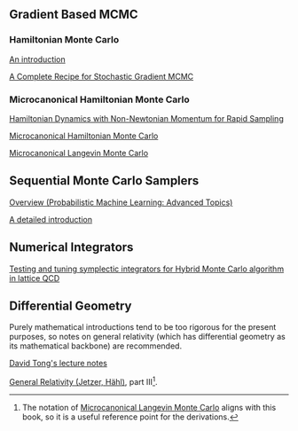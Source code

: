 

## Gradient Based MCMC

### Hamiltonian Monte Carlo 

[An introduction](https://arxiv.org/pdf/1701.02434.pdf)

[A Complete Recipe for Stochastic Gradient MCMC](https://proceedings.neurips.cc/paper/2021/file/5b970a1d9be0fd100063fd6cd688b73e-Paper.pdf)

### Microcanonical Hamiltonian Monte Carlo

[Hamiltonian Dynamics with Non-Newtonian Momentum for Rapid Sampling](https://arxiv.org/pdf/2111.02434.pdf)

[Microcanonical Hamiltonian Monte Carlo](https://arxiv.org/pdf/2212.08549.pdf)


[Microcanonical Langevin Monte Carlo](https://arxiv.org/pdf/2303.18221.pdf)


## Sequential Monte Carlo Samplers

[Overview (Probabilistic Machine Learning: Advanced Topics)](https://probml.github.io/pml-book/book2.html)

[A detailed introduction](https://www.stats.ox.ac.uk/~doucet/delmoral_doucet_jasra_sequentialmontecarlosamplersJRSSB.pdf)

## Numerical Integrators

[Testing and tuning symplectic integrators for Hybrid Monte Carlo algorithm in lattice QCD](https://arxiv.org/pdf/hep-lat/0505020.pdf)

## Differential Geometry

Purely mathematical introductions tend to be too rigorous for the present purposes, so notes on general relativity (which has differential geometry as its mathematical backbone) are recommended.

[David Tong's lecture notes](https://www.damtp.cam.ac.uk/user/tong/gr.html)

[General Relativity (Jetzer, Hähl)](http://sns.ias.edu/~haehl/files/GR1.pdf), part III[^1].

[^1]: The notation of [Microcanonical Langevin Monte Carlo](https://arxiv.org/pdf/2303.18221.pdf) aligns with this book, so it is a useful reference point for the derivations.